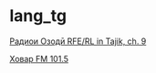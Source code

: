 # lang_tg

[Радиои Озодӣ RFE/RL in Tajik, ch. 9](http://rfe09.akacast.akamaistream.net/7/522/437767/v1/ibb.akacast.akamaistream.net/rfe09.m3u?n=f0668f7b9c77723f804c)

[Ховар FM 101.5](https://radio.khovar.tj/live?n=21564b98bc41a957fb37)

